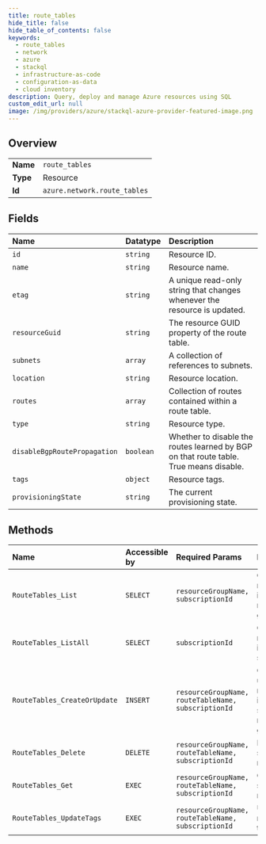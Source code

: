 ```yaml
---
title: route_tables
hide_title: false
hide_table_of_contents: false
keywords:
  - route_tables
  - network
  - azure    
  - stackql
  - infrastructure-as-code
  - configuration-as-data
  - cloud inventory
description: Query, deploy and manage Azure resources using SQL
custom_edit_url: null
image: /img/providers/azure/stackql-azure-provider-featured-image.png
---
```

  
    

## Overview
<table><tbody>
<tr><td><b>Name</b></td><td><code>route_tables</code></td></tr>
<tr><td><b>Type</b></td><td>Resource</td></tr>
<tr><td><b>Id</b></td><td><code>azure.network.route_tables</code></td></tr>
</tbody></table>

## Fields
| Name | Datatype | Description |
|:-----|:---------|:------------|
| `id` | `string` | Resource ID. |
| `name` | `string` | Resource name. |
| `etag` | `string` | A unique read-only string that changes whenever the resource is updated. |
| `resourceGuid` | `string` | The resource GUID property of the route table. |
| `subnets` | `array` | A collection of references to subnets. |
| `location` | `string` | Resource location. |
| `routes` | `array` | Collection of routes contained within a route table. |
| `type` | `string` | Resource type. |
| `disableBgpRoutePropagation` | `boolean` | Whether to disable the routes learned by BGP on that route table. True means disable. |
| `tags` | `object` | Resource tags. |
| `provisioningState` | `string` | The current provisioning state. |
## Methods
| Name | Accessible by | Required Params | Description |
|:-----|:--------------|:----------------|:------------|
| `RouteTables_List` | `SELECT` | `resourceGroupName, subscriptionId` | Gets all route tables in a resource group. |
| `RouteTables_ListAll` | `SELECT` | `subscriptionId` | Gets all route tables in a subscription. |
| `RouteTables_CreateOrUpdate` | `INSERT` | `resourceGroupName, routeTableName, subscriptionId` | Create or updates a route table in a specified resource group. |
| `RouteTables_Delete` | `DELETE` | `resourceGroupName, routeTableName, subscriptionId` | Deletes the specified route table. |
| `RouteTables_Get` | `EXEC` | `resourceGroupName, routeTableName, subscriptionId` | Gets the specified route table. |
| `RouteTables_UpdateTags` | `EXEC` | `resourceGroupName, routeTableName, subscriptionId` | Updates a route table tags. |
